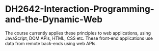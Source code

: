 # DH2642-Interaction-Programming-and-the-Dynamic-Web
The course currently applies these principles to web applications, using JavaScript, DOM APIs, HTML, CSS etc. These front-end applications use data from remote back-ends using web APIs.
